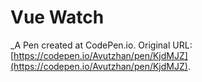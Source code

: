 # Vue Watch
 _A Pen created at CodePen.io. Original URL: [https://codepen.io/Avutzhan/pen/KjdMJZ](https://codepen.io/Avutzhan/pen/KjdMJZ).

 
